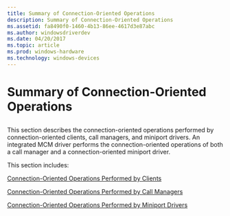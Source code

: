 ```yaml
---
title: Summary of Connection-Oriented Operations
description: Summary of Connection-Oriented Operations
ms.assetid: fa8490f0-1460-4b13-86ee-4617d3e87abc
ms.author: windowsdriverdev
ms.date: 04/20/2017
ms.topic: article
ms.prod: windows-hardware
ms.technology: windows-devices
---
```


# Summary of Connection-Oriented Operations


## <a href="" id="ddk-summary-of-connection-oriented-operations-ng"></a>


This section describes the connection-oriented operations performed by connection-oriented clients, call managers, and miniport drivers. An integrated MCM driver performs the connection-oriented operations of both a call manager and a connection-oriented miniport driver.

This section includes:

[Connection-Oriented Operations Performed by Clients](connection-oriented-operations-performed-by-clients.md)

[Connection-Oriented Operations Performed by Call Managers](connection-oriented-operations-performed-by-call-managers.md)

[Connection-Oriented Operations Performed by Miniport Drivers](connection-oriented-operations-performed-by-miniport-drivers.md)

 

 





